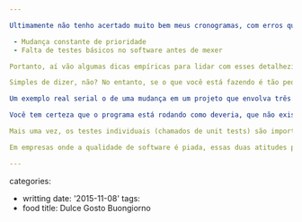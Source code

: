 ```yaml
---

Ultimamente não tenho acertado muito bem meus cronogramas, com erros que variam de um dia a uma semana. A causa desse problema, pelo que eu tenho conseguido detectar, está em dois problemas que acredito acontecer de maneira muito freqüente em um ambiente de desenvolvimento que ainda está no caos:

 - Mudança constante de prioridade
 - Falta de testes básicos no software antes de mexer

Portanto, aí vão algumas dicas empíricas para lidar com esses detalhezinhos que são "faceizinhos de serem esquecidinhos" (by Rafael).

Simples de dizer, não? No entanto, se o que você está fazendo é tão pequeno quanto duas horas passa a ficar um pouco mais fácil. E isso é possível se você souber fazer direito um cronograma, dividindo suas tarefas em tarefas menores, mais paupáveis e "pausáveis".

Um exemplo real serial o de uma mudança em um projeto que envolva três componentes: uma LIB estática, um componente COM e um driver. No caso de ser necessário parar no meio do projeto, é importante que essas três partes estejam bem separadas em tarefas que alteram o código-fonte um a um, sendo a última tarefa a integração entre todos. É interessante notar que, se for bem estruturado o projeto, é possível fazer testes individuais por componente antes da integração de fato, o que torna as coisa bem menos dolorosas. A divisão seria algo incremental e possivelmente paralelizável:

Você tem certeza que o programa está rodando como deveria, que não existem problemas paralelos e relacionados que podem prejudicar seu desempenho cronogrametal? A última versão funciona realmente como deveria funcionar? Não? Nesse caso, esqueça sua estimativa inicial: ela foi pro espaço. Quer dizer, do ponto de vista otimista, adiada para depois de serem resolvidos os problemas atuais.

Mais uma vez, os testes individuais (chamados de unit tests) são importantes para a consistência do projeto no decorrer de sua vida. Isso aliado a um processo de build automatizado que detecte erros de funcionamento e compilação pode economizar um tempo enorme na hora de fazer uma "pequena modificaçãozinha" naquele fonte escroto.

Em empresas onde a qualidade de software é piada, essas duas atitudes podem salvar algumas vidas e projetos no meio do caminho, apesar de parar no meio das tarefas não ser uma das melhores práticas de um desenvolvimento sério.

---
```

categories:
- writting
date: '2015-11-08'
tags:
- food
title: Dulce Gosto Buongiorno
